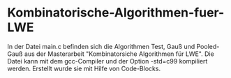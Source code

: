 # Kombinatorische-Algorithmen-fuer-LWE

In der Datei main.c befinden sich die Algorithmen Test, Gauß und Pooled-Gauß aus der Masterarbeit "Kombinatorsiche Algorithmen für LWE". Die Datei kann mit dem gcc-Compiler und der Option -std=c99 kompiliert werden. Erstellt wurde sie mit Hilfe von Code-Blocks.
